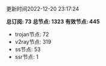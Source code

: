 更新时间2022-12-20 23:17:24

**总订阅: 73**
**总节点: 1323**
**有效节点: 445**
- trojan节点: 72
- v2ray节点: 319
- ss节点: 53
- ssr节点: 1
